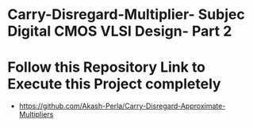 # Carry-Disregard-Multiplier- Subjec Digital CMOS VLSI Design- Part 2
# Follow this Repository Link to Execute this Project completely

* https://github.com/Akash-Perla/Carry-Disregard-Approximate-Multipliers
